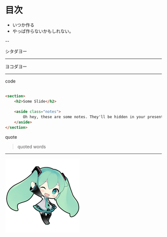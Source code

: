 # 目次

- いつか作る
- やっぱ作らないかもしれない。

--

シタダヨー

---

ヨコダヨー

---

code

```html

<section>
    <h2>Some Slide</h2>

    <aside class="notes">
        Oh hey, these are some notes. They'll be hidden in your presentation, but you can see them if you open the speaker notes window (hit 's' on your keyboard).
    </aside>
</section>

```

quote

> quoted words

---

![Alt Text](img/miku.png)
